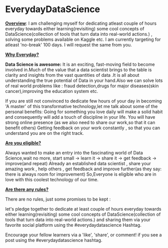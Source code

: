 # EverydayDataScience

<strong><u>Overview</u></strong>:
I am challenging myself for dedicating atleast couple of hours everyday towards either learning(revisiting) some cool concepts of DataScience(collection of tools that turn data into real-world actions.) , solving some problems available on Kaggle etc. I am currently targeting for atleast 'no-break' 100 days.
I will request the same from you.


<strong><u>Why Everyday?</strong></u>

<strong>Data Science is awesome:</strong>
It is an exciting, fast-moving field to become involved in.Much of the value that a data scientist brings to the table is clarity and insights from the vast quantities of data .It is all about understanding the true potential of Data in your hand.Also we can solve lots of real world problems like : fraud detection,drugs for major diseases(skin cancer),improving the education system etc.

If you are still not convinced to dedicate few hours of your day in becoming 'A master' of this transformative technology,let me talk about some of the personal benefits:
Going for something you love daily will make a solid habit and consequently will add a touch of discipline in your life.
You will have strong online presence (as we also need to share our work,so that it can benefit others)
Getting feedback on your work constantly , so that you can understand you are on the right track.




<strong><u>Are you eligible?</strong></u>

Always wanted to make an entry into the fascinating world of Data Science,wait no more, start small -> learn it -> share it -> get feedback -> improve(and repeat)
Already an established data scientist , share your amazing work , help others , get feedback and improve further(as they say: there is always room for improvement)
So,Everyone is eligible who are in love with this coolest technology of our time.




<strong><u>Are there any rules?</u></strong>

There are no rules, just some promises to be kept :

let's pledge together to dedicate at least couple of hours everyday towards either learning(revisiting) some cool concepts of DataScience(collection of tools that turn data into real-world actions.) and sharing them via your favorite social platform using the #everydaydatascience Hashtag.

Encourage your fellow learners via a 'like', 'share', or comment! if you see a post using the #everydaydatascience hashtag.

